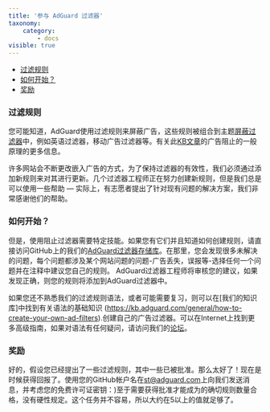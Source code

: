 ```yaml
---
title: '参与 AdGuard 过滤器'
taxonomy:
    category:
        - docs
visible: true
---
```


* [过滤规则](＃filtering-rules)
* [如何开始？](＃how-to-start)
* [奖励](＃rewards)

<a name="filtering-rules"></a>

### 过滤规则

您可能知道，AdGuard使用过滤规则来屏蔽广告，这些规则被组合到主题[屏蔽过滤器](https://kb.adguard.com/general/adguard-ad-filters)中，例如英语过滤器，移动广告过滤器等。有关此[KB文章](https://kb.adguard.com/general/how-ad-blocking-works)的广告阻止的一般原理的更多信息。

许多网站会不断更改嵌入广告的方式，为了保持过滤器的有效性，我们必须通过添加新规则来对其进行更新。几个过滤器工程师正在努力创建新规则，但是我们总是可以使用一些帮助 — 实际上，有志愿者提出了针对现有问题的解决方案，我们非常感谢他们的帮助。

<a name="how-to-start"></a>

### 如何开始？

但是，使用阻止过滤器需要特定技能。如果您有它们并且知道如何创建规则，请直接访问GitHub上的我们的[AdGuard过滤器存储库](https://github.com/AdguardTeam/AdguardFilters)。在那里，您会发现很多未解决的问题，每个问题都涉及某个网站问题的问题-广告丢失，误报等-选择任何一个问题并在注释中建议您自己的规则。 AdGuard过滤器工程师将审核您的建议，如果发现正确，则您的规则将添加到AdGuard过滤器中。

如果您还不熟悉我们的过滤规则语法，或者可能需要复习，则可以在[我们的知识库]中找到有关语法的基础知识 (https://kb.adguard.com/general/how-to-create-your-own-ad-filters).创建自己的广告过滤器。可以在Internet上找到更多高级指南，如果对语法有任何疑问，请访问我们的[论坛](https://forum.adguard.com/)。

<a name="rewards"></a>

### 奖励

好的，假设您已经提出了一些过滤规则，其中一些已被批准。那么太好了！现在是时候获得回报了。使用您的GitHub帐户名在[st@adguard.com](mailto:st@adguard.com)上向我们发送消息，并考虑您的免费许可证密钥：)至于需要获得批准才能成为的确切规则数量合格，没有硬性规定。这个任务并不容易，所以大约在5以上的值就足够了。
